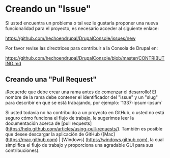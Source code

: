 # Creando un "Issue"
Si usted encuentra un problema o tal vez le gustaría proponer una nueva funcionalidad para el proyecto, es necesario acceder al siguiente enlace:

https://github.com/hechoendrupal/DrupalConsole/issues/new

Por favor revise las directrices para contribuir a la Consola de Drupal en:

https://github.com/hechoendrupal/DrupalConsole/blob/master/CONTRIBUTING.md

## Creando una "Pull Request"
¡Recuerde que debe crear una rama antes de comenzar el desarrollo! El nombre de la rama debe contener el identificador del "issue" y un "slug" para describir en qué se está trabajando, por ejemplo: '1337-ipsum-ipsum`

Si usted todavía no ha contribuido a un proyecto en GitHub, o usted no está seguro cómo funciona el flujo de trabajo, le sugerimos leer la documentación acerca de [pull requests] (https://help.github.com/articles/using-pull-requests/). También es posible que desee descargar la aplicación de GitHub ([Mac] (https://mac.github.com) | [Windows] (https://windows.github.com), la cual simplifica el flujo de trabajo y proporciona una agradable GUI para sus contribuciones).
